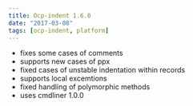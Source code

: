 ```yaml
---
title: Ocp-indent 1.6.0
date: "2017-03-08"
tags: [ocp-indent, platform]
---
```


* fixes some cases of comments
* supports new cases of ppx
* fixed cases of unstable indentation within records
* supports local excemtions
* fixed handling of polymorphic methods
* uses cmdliner 1.0.0
